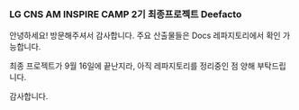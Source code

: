 ### LG CNS AM INSPIRE CAMP 2기 최종프로젝트 Deefacto

안녕하세요! 방문해주셔서 감사합니다.
주요 산출물들은 Docs 레파지토리에서 확인 가능합니다.

최종 프로젝트가 9월 16일에 끝난지라, 아직 레파지토리를 정리중인 점 양해 부탁드립니다.

감사합니다.

<!--

**Here are some ideas to get you started:**

🙋‍♀️ A short introduction - what is your organization all about?
🌈 Contribution guidelines - how can the community get involved?
👩‍💻 Useful resources - where can the community find your docs? Is there anything else the community should know?
🍿 Fun facts - what does your team eat for breakfast?
🧙 Remember, you can do mighty things with the power of [Markdown](https://docs.github.com/github/writing-on-github/getting-started-with-writing-and-formatting-on-github/basic-writing-and-formatting-syntax)
-->
